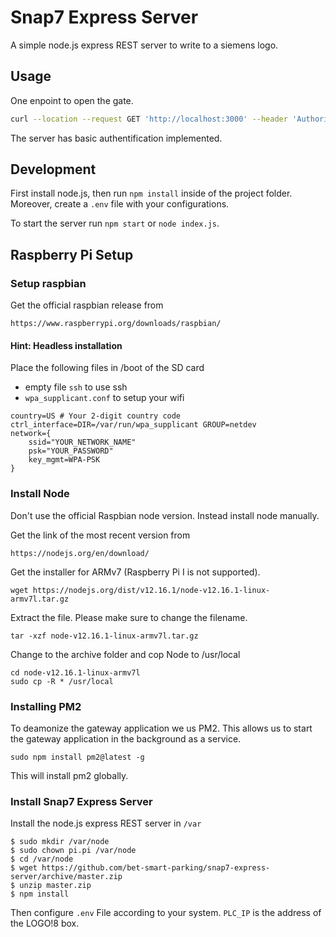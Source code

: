 # Snap7 Express Server

A simple node.js express REST server to write to a siemens logo.

## Usage

One enpoint to open the gate.

```bash
curl --location --request GET 'http://localhost:3000' --header 'Authorization: Basic YWRtaW46c3VwZXJib2Nr'
```

The server has basic authentification implemented.

## Development

First install node.js, then run `npm install` inside of the project folder.
Moreover, create a `.env` file with your configurations. 

To start the server run `npm start` or `node index.js`.

## Raspberry Pi Setup

### Setup raspbian

Get the official raspbian release from 

```
https://www.raspberrypi.org/downloads/raspbian/
```

#### Hint: Headless installation

Place the following files in /boot of the SD card 

* empty file ```ssh``` to use ssh
* ```wpa_supplicant.conf``` to setup your wifi
```
country=US # Your 2-digit country code
ctrl_interface=DIR=/var/run/wpa_supplicant GROUP=netdev
network={
    ssid="YOUR_NETWORK_NAME"
    psk="YOUR_PASSWORD"
    key_mgmt=WPA-PSK
}
```


### Install Node

Don't use the official Raspbian node version. Instead install node manually. 

Get the link of the most recent version from 
```
https://nodejs.org/en/download/
```

Get the installer for ARMv7 (Raspberry Pi I is not supported).
```
wget https://nodejs.org/dist/v12.16.1/node-v12.16.1-linux-armv7l.tar.gz
```

Extract the file. Please make sure to change the filename.
```
tar -xzf node-v12.16.1-linux-armv7l.tar.gz
```

Change to the archive folder and cop Node to /usr/local
```
cd node-v12.16.1-linux-armv7l
sudo cp -R * /usr/local
```

### Installing PM2

To deamonize the gateway application we us PM2. This allows us to start the gateway application in the background as a service.

```
sudo npm install pm2@latest -g
```
This will install pm2 globally.

### Install Snap7 Express Server

Install the node.js express REST server in ```/var```

```
$ sudo mkdir /var/node
$ sudo chown pi.pi /var/node
$ cd /var/node
$ wget https://github.com/bet-smart-parking/snap7-express-server/archive/master.zip
$ unzip master.zip
$ npm install
```

Then configure ```.env``` File according to your system. ```PLC_IP``` is the address of the LOGO!8 box. 
